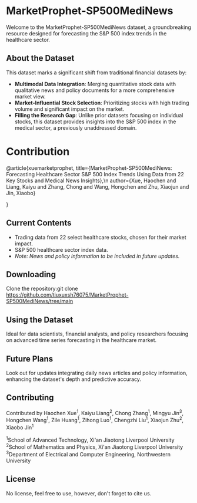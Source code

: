 # MarketProphet-SP500MediNews

Welcome to the MarketProphet-SP500MediNews dataset, a groundbreaking resource designed for forecasting the S&P 500 index trends in the healthcare sector.

## About the Dataset

This dataset marks a significant shift from traditional financial datasets by:
- **Multimodal Data Integration**: Merging quantitative stock data with qualitative news and policy documents for a more comprehensive market view.
- **Market-Influential Stock Selection**: Prioritizing stocks with high trading volume and significant impact on the market.
- **Filling the Research Gap**: Unlike prior datasets focusing on individual stocks, this dataset provides insights into the S&P 500 index in the medical sector, a previously unaddressed domain.

# Contribution
@article{xuemarketprophet,
  title={MarketProphet-SP500MediNews: Forecasting Healthcare Sector S\&P 500 Index Trends Using Data from 22 Key Stocks and Medical News Insights},\n author={Xue, Haochen and Liang, Kaiyu and Zhang, Chong and Wang, Hongchen and Zhu, Xiaojun and Jin, Xiaobo}
  
}

## Current Contents
- Trading data from 22 select healthcare stocks, chosen for their market impact.
- S&P 500 healthcare sector index data.
- *Note: News and policy information to be included in future updates.*

## Downloading
Clone the repository:git clone https://github.com/tiuxuxsh76075/MarketProphet-SP500MediNews/tree/main

## Using the Dataset
Ideal for data scientists, financial analysts, and policy researchers focusing on advanced time series forecasting in the healthcare market.

## Future Plans
Look out for updates integrating daily news articles and policy information, enhancing the dataset's depth and predictive accuracy.

## Contributing
Contributed by 
Haochen Xue<sup>1</sup>, Kaiyu Liang<sup>2</sup>, Chong Zhang<sup>1</sup>, Mingyu Jin<sup>3</sup>, 
Hongchen Wang<sup>1</sup>, Zile Huang<sup>1</sup>, Zihong Luo<sup>1</sup>, Chengzhi Liu<sup>1</sup>, 
Xiaojun Zhu<sup>2</sup>, Xiaobo Jin<sup>1</sup>

<sup>1</sup>School of Advanced Technology, Xi'an Jiaotong Liverpool University  
<sup>2</sup>School of Mathematics and Physics, Xi'an Jiaotong Liverpool University  
<sup>3</sup>Department of Electrical and Computer Engineering, Northwestern University  

## License
No license, feel free to use, however, don't forget to cite us. 
